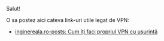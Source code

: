 Salut!

O sa postez aici cateva link-uri utile legat de VPN:

 - [inginereala.ro-posts: Cum îți faci propriul VPN cu ușurință](https://inginereala.ro/posts/cum-sa-iti-faci-propriul-vpn/)
